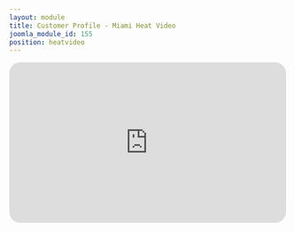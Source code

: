 ```yaml
---
layout: module
title: Customer Profile - Miami Heat Video
joomla_module_id: 155
position: heatvideo
---
```

<iframe src="http://player.vimeo.com/video/50148664" width="500" height="290" frameborder="0" webkitallowfullscreen="" mozallowfullscreen="" allowfullscreen="true" style="border-radius: 20px;"></iframe>
